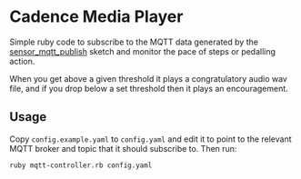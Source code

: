 # Cadence Media Player

Simple ruby code to subscribe to the MQTT data generated by the [sensor_mqtt_publish](../sensor_mqtt_publish) sketch and monitor the pace of steps or pedalling action.

When you get above a given threshold it plays a congratulatory audio wav file, and if you drop below a set threshold then it plays an encouragement.

## Usage

Copy `config.example.yaml` to `config.yaml` and edit it to point to the relevant MQTT broker and topic that it should subscribe to.  Then run:

```
ruby mqtt-controller.rb config.yaml
```

